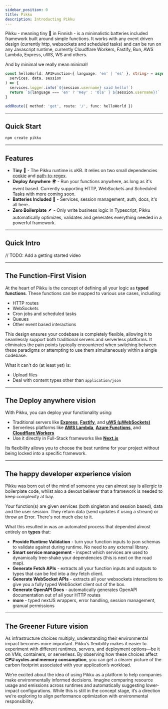 ```yaml
---
sidebar_position: 0
title: Pikku
description: Introducting Pikku
---
```


Pikku - meaning tiny 🔎 in Finnish - is a minimalistic batteries included framework built around simple functions. It works with any event driven design (currently http, websockets and scheduled tasks) and can be run on any Javascript runtime, currently Cloudflare Workers, Fastify, Bun, AWS Lambda, Express, uWS, WS and others.

And by minimal we really mean minimal!

```typescript
const helloWorld: APIFunction<{ language: 'en' | 'es' }, string> = async (
  services, data, session
) => {
  services.logger.info(`${session.username} said hello!`)
  return `${language === 'en' ? 'Hey' : 'Ola' } ${session.username}!`
}

addRoute({ method: 'get', route: '/', func: helloWorld })
```

---

## Quick Start

```bash npm2yarn
npm create pikku
```

---

## Features

* **Tiny** 🔎 - The Pikku runtime is xKB. It relies on two small dependencies [cookie](...) and [path-to-regex](...).
* **Deploy Anywhere** 🌍 - Run your functions anywhere, as long as it's event based. Currently supporting HTTP, WebSockets and Scheduled Tasks with more coming soon.
* **Batteries Included** 🔋 - Services, session management, auth, docs, it's all here..
* **Zero Boilerplate** 🪶 - Only write business logic in Typescript, Pikku automatically optimizes, validates and generates everything needed in a powerful framework.

---

## Quick Intro

// TODO: Add a getting started video

---

## The Function-First Vision

At the heart of Pikku is the concept of defining all your logic as **typed functions**. These functions can be mapped to various use cases, including:

- HTTP routes
- WebSockets
- Cron jobs and scheduled tasks
- Queues
- Other event based interactions

This design ensures your codebase is completely flexible, allowing it to seamlessly support both traditional servers and serverless platforms. It eliminates the pain points typically encountered when switching between these paradigms or attempting to use them simultaneously within a single codebase.

What it can't do (at least yet) is:

- Upload files
- Deal with content types other than `application/json`

--- 

## The Deploy anywhere vision

With Pikku, you can deploy your functionality using:

- Traditional servers like **[Express](https://expressjs.com)**, **[Fastify](https://www.fastify.io)**, and **[uWS (µWebSockets)](https://github.com/uNetworking/uWebSockets.js)**
- Serverless platforms like **[AWS Lambda](https://aws.amazon.com/lambda)**, **[Azure Functions](https://azure.microsoft.com/en-us/products/functions/)**, and **[Cloudflare Workers](https://workers.cloudflare.com)**
- Use it directly in Full-Stack frameworks like **[Next.js](https://nextjs.org)**

Its flexibility allows you to choose the best runtime for your project without being locked into a specific framework.

---

## The happy developer experience vision

Pikku was born out of the mind of someone you can almost say is allergic to boilerplate code, whilst also a devout believer that a framework is needed to keep complexity at bay.

Your function(s) are given services (both singleton and session based), data and the user session. They return data (send updates if using a stream) or throw an Error. There's not much else to it.

What this resulted in was an automated process that depended almost entirely on **types** that:

- **Provide Runtime Validation** - turn your function inputs to json schemas to validate against during runtime. No need to any external library.
- **Smart service management** - inspect which services are used to dynamically tree-shake your dependencies (this is next on the road map).
- **Generate Fetch APIs** - extracts all your function inputs and outputs to types that can be fed into a *tiny* fetch client.
- **Generate WebSocket APIs** - extracts all your websockets interactions to give you a fully typed WebSocket client out of the box.
- **Generate OpenAPI Docs** - automatically generates OpenAPI documentation out of all your HTTP routes
- **more** - typed nextJS wrappers, error handling, session management, granual permissions

---

## The Greener Future vision

As infrastructure choices multiply, understanding their environmental impact becomes more important. Pikku’s flexibility makes it easier to experiment with different runtimes, servers, and deployment options—be it on VMs, containers, or serverless. By observing how these choices affect **CPU cycles and memory consumption**, you can get a clearer picture of the carbon footprint associated with your application’s workload.

We’re excited about the idea of using Pikku as a platform to help companies make environmentally informed decisions. Imagine comparing resource usage and emissions across runtimes and automatically suggesting lower-impact configurations. While this is still in the concept stage, it’s a direction we’re exploring to align performance optimization with environmental responsibility.
